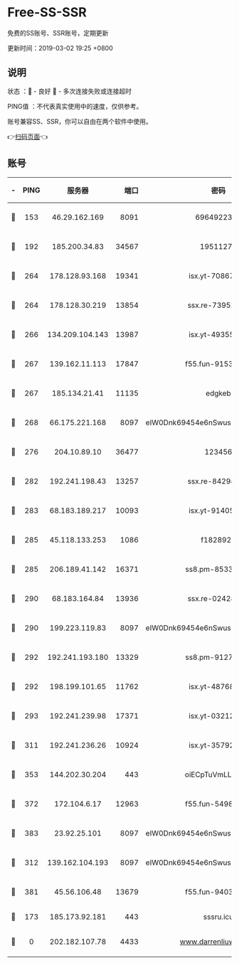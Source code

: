 # Free-SS-SSR

免费的SS账号、SSR账号，定期更新

更新时间：2019-03-02 19:25 +0800

## 说明

状态     ：🙂 - 良好 🙁 - 多次连接失败或连接超时

PING值   ：不代表真实使用中的速度，仅供参考。

账号兼容SS、SSR，你可以自由在两个软件中使用。

👉[扫码页面](https://liesauer.github.io/free-ss-ssr.github.io/)👈

## 账号

|-|PING|服务器|端口|密码|加密方式|区域|
|:----:|:----:|:-----:|-----:|:----:|:----:|:----:|
|🙂|153|46.29.162.169|8091|6964922356|aes-256-cfb|RU|
|🙂|192|185.200.34.83|34567|19511276|aes-256-cfb|US|
|🙂|264|178.128.93.168|19341|isx.yt-70867662|aes-256-cfb|SG|
|🙂|264|178.128.30.219|13854|ssx.re-73952571|aes-256-cfb|SG|
|🙂|266|134.209.104.143|13987|isx.yt-49355412|aes-256-cfb|SG|
|🙂|267|139.162.11.113|17847|f55.fun-91530926|aes-256-cfb|SG|
|🙂|267|185.134.21.41|11135|edgkeb|aes-256-cfb|GB|
|🙂|268|66.175.221.168|8097|eIW0Dnk69454e6nSwuspv9DmS201tQ0D|aes-256-cfb|US|
|🙂|276|204.10.89.10|36477|123456|aes-256-cfb|US|
|🙂|282|192.241.198.43|13257|ssx.re-84294373|aes-256-cfb|US|
|🙂|283|68.183.189.217|10093|isx.yt-91405923|aes-256-cfb|SG|
|🙂|285|45.118.133.253|1086|f1828920|aes-256-cfb|SG|
|🙂|285|206.189.41.142|16371|ss8.pm-85330521|aes-256-cfb|SG|
|🙂|290|68.183.164.84|13936|ssx.re-02428773|aes-256-cfb|US|
|🙂|290|199.223.119.83|8097|eIW0Dnk69454e6nSwuspv9DmS201tQ0D|aes-256-cfb|US|
|🙂|292|192.241.193.180|13329|ss8.pm-91273278|aes-256-cfb|US|
|🙂|292|198.199.101.65|11762|isx.yt-48768869|aes-256-cfb|US|
|🙂|293|192.241.239.98|17371|isx.yt-03212931|aes-256-cfb|US|
|🙂|311|192.241.236.26|10924|isx.yt-35792736|aes-256-cfb|US|
|🙂|353|144.202.30.204|443|oiECpTuVmLLxk4Ts|aes-256-cfb|US|
|🙂|372|172.104.6.17|12963|f55.fun-54984893|aes-256-cfb|US|
|🙂|383|23.92.25.101|8097|eIW0Dnk69454e6nSwuspv9DmS201tQ0D|aes-256-cfb|US|
|🙂|312|139.162.104.193|8097|eIW0Dnk69454e6nSwuspv9DmS201tQ0D|aes-256-cfb|JP|
|🙂|381|45.56.106.48|13679|f55.fun-94035018|aes-256-cfb|US|
|🙁|173|185.173.92.181|443|sssru.icu|rc4-md5|RU|
|🙁|0|202.182.107.78|4433|www.darrenliuwei.com|aes-256-cfb|JP|
